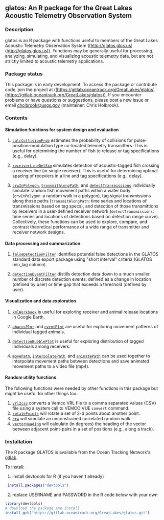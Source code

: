 ## glatos: An R package for the Great Lakes Acoustic Telemetry Observation System

### Description  
glatos is an R package with functions useful to members of the Great Lakes Acoustic Telemetry Observation System ([http://glatos.glos.us](http://glatos.glos.us)). Functions may be generally useful for processing, analyzing, simulating, and visualizing acoustic telemetry data, but are not strictly limited to acoustic telemetry applications.

### Package status
This package is in early development. To access the package or contribute code, join the project at ([https://gitlab.oceantrack.org/GreatLakes/glatos](https://gitlab.oceantrack.org/GreatLakes/glatos)). If you encounter problems or have questions or suggestions, please post a new issue or email cholbrook@usgs.gov (maintainer: Chris Holbrook).

### Contents  
#### Simulation functions for system design and evaluation

1. [`calcCollisionProb`](https://gitlab.oceantrack.org/GreatLakes/glatos/blob/master/R/calcCollisionProb.r) estimates the probability of collisions for pulse-position-modulation type co-located telemetry transmitters. This is useful for determining the number of fish to release or tag specifications (e.g., delay). 

2. [`receiverLineDetSim`](https://gitlab.oceantrack.org/GreatLakes/glatos/blob/master/R/receiverLineDetSim.r) simulates detection of acoustic-tagged fish crossing a receiver line (or single receiver). This is useful 
for determining optimal spacing of receviers in a line and tag specifications (e.g., delay). 

3. [`crwInPolygon`](https://gitlab.oceantrack.org/GreatLakes/glatos/blob/master/R/crwInPolygon.r), [`transmitAlongPath`](https://gitlab.oceantrack.org/GreatLakes/glatos/blob/master/R/transmitAlongPath.r), and [`detectTransmissions`](https://gitlab.oceantrack.org/GreatLakes/glatos/blob/master/R/detectTransmissions.r) individually simulate random fish movement paths within a water body (`crwInPolygon`: a random walk in a polygon), tag signal transmissions along those paths (`transmitAlongPath`: time series and locations of transmissions based on tag specs), and detection of those transmittions by receivers in a user-defined receiver network (`detectTransmissions`: time series and locations of detections based on detection range curve). Collectively, these functions can be used to explore, compare, and contrast theoretical performance of a wide range of transmitter and receiver network designs.  


#### Data processing and summarization  

1. [`falseDetectionFilter`](https://gitlab.oceantrack.org/GreatLakes/glatos/blob/master/R/falseDetectionFilter.r) identifies potential false detections in the GLATOS standard data export package using "short interval" criteria (GLATOS min_lag column). 

2. [`detectionEventFilter`](https://gitlab.oceantrack.org/GreatLakes/glatos/blob/master/R/detectionEventFilter.r) distills detection data down to a much smaller number of discrete detection events, defined as a change in location (defined by user) or time gap that exceeds a threshold (defined by user). 

#### Visualization and data exploration

1. [`kmlWorkbook`](https://gitlab.oceantrack.org/GreatLakes/glatos/blob/master/R/kmlWorkbook.r) is useful for exploring receiver and animal release locations in Google Earth. 

2. [`abacusPlot`](https://gitlab.oceantrack.org/GreatLakes/glatos/blob/master/R/abacusPlot.r) and [`eventPlot`](https://gitlab.oceantrack.org/GreatLakes/glatos/blob/master/R/eventPlot.r) are useful for exploring movement patterns of individual tagged animals. 

3. [`detectionBubblePlot`](https://gitlab.oceantrack.org/GreatLakes/glatos/blob/master/R/detectionBubblePlot.r) is useful for exploring distribution of tagged individuals among receivers. 

4. [`movePath`](https://gitlab.oceantrack.org/GreatLakes/glatos/blob/master/R/movePath.r), [`interpolatePath`](https://gitlab.oceantrack.org/GreatLakes/glatos/blob/master/R/interpolatePath.r), and [`animatePath`](https://gitlab.oceantrack.org/GreatLakes/glatos/blob/master/R/animatePath.r) can be used together to interpolate movement paths between detections and save animated movement paths to a video file (mp4).

#### Random utility functions

The following functions were needed by other functions in this package but might be useful for other things too.

1. [`vrl2csv`](https://gitlab.oceantrack.org/GreatLakes/glatos/blob/master/R/vrl2csv.r) converts a Vemco VRL file to a comma separated values (CSV) file using a system call to VEMCO VUE `convert` command.
2. [`rotatePoints`](https://gitlab.oceantrack.org/GreatLakes/glatos/blob/master/R/rotatePoints.r) will rotate a set of 2-d points about another point. 
3. [`crw`](https://gitlab.oceantrack.org/GreatLakes/glatos/blob/master/R/crw.r) will simulate an unconstrained correlated random walk.
4. [`vectorHeading`](https://gitlab.oceantrack.org/GreatLakes/glatos/blob/master/R/vectorHeading.r) will calculate (in degrees) the heading of the vector between adjacent point-pairs in a set of positions (e.g., along a track).  


### Installation

The R package GLATOS is available from the Ocean Tracking Network's [gitlab](https://gitlab.oceantrack.org/GreatLakes/glatos).  
  
To install:  

1. install devtoools for R (if you haven't already)
```R
 install.packages("devtools")
```

2. replace USERNAME and PASSWORD in the R code below with your own 
``` R
library(devtools)
# download the package and install
install_git("https://gitlab.oceantrack.org/GreatLakes/glatos.git")
```


